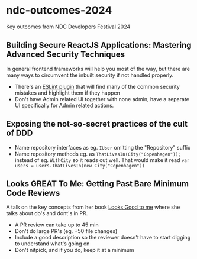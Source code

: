 # ndc-outcomes-2024
Key outcomes from NDC Developers Festival 2024

## Building Secure ReactJS Applications: Mastering Advanced Security Techniques
In general frontend frameworks will help you most of the way, but there are many ways to circumvent the inbuilt security if not handled properly.

- There's an [ESLint plugin](https://www.npmjs.com/package/eslint-plugin-security) that will find many of the common security mistakes and highlight them if they happen
- Don't have Admin related UI together with none admin, have a separate UI specifically for Admin related actions.

## Exposing the not-so-secret practices of the cult of DDD
- Name repository interfaces as eg. `IUser` omitting the "Repository" suffix
- Name repository methods eg. as `ThatLivesIn(City("Copenhagen"));` instead of eg. `WithCity` so it reads out well. That would make it read `var users = users.ThatLivesIn(new City("Copenhagen"))`


## Looks GREAT To Me: Getting Past Bare Minimum Code Reviews
A talk on the key concepts from her book [Looks Good to me](https://www.manning.com/books/looks-good-to-me) where she talks about do's and dont's in PR.
- A PR review can take up to 45 min
- Don't do large PR's (eg. +50 file changes)
- Include a good description so the reviewer doesn't have to start digging to understand what's going on
- Don't nitpick, and if you do, keep it at a minimum
